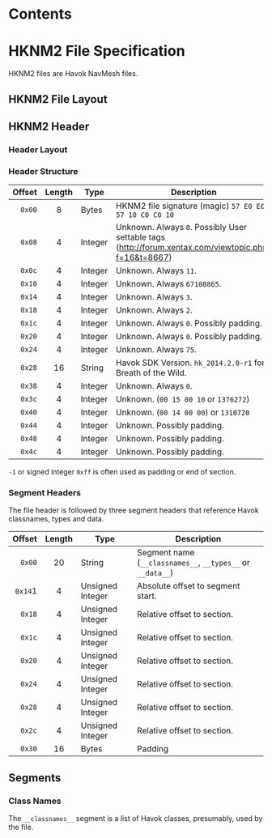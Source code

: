 # Contents

# HKNM2 File Specification

HKNM2 files are Havok NavMesh files.

## HKNM2 File Layout

## HKNM2 Header

### Header Layout

### Header Structure

| Offset | Length | Type | Description |
|-------:|:------------:|------|-------------|
| `0x00` | 8 | Bytes | HKNM2 file signature (magic) `57 E0 E0 57 10 C0 C0 10` |
| `0x08` | 4 | Integer | Unknown. Always `0`. Possibly User settable tags (http://forum.xentax.com/viewtopic.php?f=16&t=8667) |
| `0x0c` | 4 | Integer | Unknown. Always `11`. |
| `0x10` | 4 | Integer | Unknown. Always `67108865`. |
| `0x14` | 4 | Integer | Unknown. Always `3`. |
| `0x18` | 4 | Integer | Unknown. Always `2`. |
| `0x1c` | 4 | Integer | Unknown. Always `0`. Possibly padding. |
| `0x20` | 4 | Integer | Unknown. Always `0`. Possibly padding. |
| `0x24` | 4 | Integer | Unknown. Always `75`. |
| `0x28` | 16 | String | Havok SDK Version. `hk_2014.2.0-r1` for Breath of the Wild. |
| `0x38` | 4 | Integer | Unknown. Always `0`. |
| `0x3c` | 4 | Integer | Unknown. (`00 15 00 10` or `1376272`) |
| `0x40` | 4 | Integer | Unknown. (`00 14 00 00`) or `1310720` |
| `0x44` | 4 | Integer | Unknown. Possibly padding. |
| `0x48` | 4 | Integer | Unknown. Possibly padding. |
| `0x4c` | 4 | Integer | Unknown. Possibly padding. |

`-1` or signed integer `0xff` is often used as padding or end of section. 

### Segment Headers

The file header is followed by three segment headers that reference Havok classnames, types and data.

| Offset | Length | Type | Description |
|-------:|:------------:|------|-------------|
| `0x00` | 20 | String | Segment name (`__classnames__`, `__types__` or `__data__`) |
| `0x14`1 | 4 | Unsigned Integer | Absolute offset to segment start. |
| `0x18` | 4 | Unsigned Integer | Relative offset to section. |
| `0x1c` | 4 | Unsigned Integer | Relative offset to section. |
| `0x20` | 4 | Unsigned Integer | Relative offset to section. |
| `0x24` | 4 | Unsigned Integer | Relative offset to section. |
| `0x28` | 4 | Unsigned Integer | Relative offset to section. |
| `0x2c` | 4 | Unsigned Integer | Relative offset to section. |
| `0x30` | 16 | Bytes | Padding |

## Segments

### Class Names

The `__classnames__` segment is a list of Havok classes, presumably, used by the file.